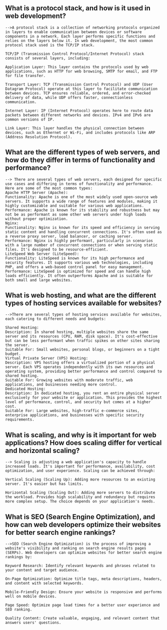 ## What is a protocol stack, and how is it used in web development?

    -->A protocol stack is a collection of networking protocols organized in layers to enable communication between devices or software components in a network. Each layer performs specific functions and relies on the layers below it. In web development, the most common protocol stack used is the TCP/IP stack.

    TCP/IP (Transmission Control Protocol/Internet Protocol) stack consists of several layers, including:

    Application Layer: This layer contains the protocols used by web applications, such as HTTP for web browsing, SMTP for email, and FTP for file transfer.

    Transport Layer: TCP (Transmission Control Protocol) and UDP (User Datagram Protocol) operate at this layer to facilitate communication between devices. TCP ensures reliable, ordered, and error-checked delivery of data, while UDP offers faster, connectionless communication.

    Internet Layer: IP (Internet Protocol) operates here to route data packets between different networks and devices. IPv4 and IPv6 are common versions of IP.

    Link Layer: This layer handles the physical connection between devices, such as Ethernet or Wi-Fi, and includes protocols like ARP (Address Resolution Protocol).

## What are the different types of web servers, and how do they differ in terms of functionality and performance?

    --> There are several types of web servers, each designed for specific use cases and differing in terms of functionality and performance. Here are some of the most common types:
    Apache HTTP Server (Apache):
    Functionality: Apache is one of the most widely used open-source web servers. It supports a wide range of features and modules, making it highly customizable and suitable for various web applications.
    Performance: Apache is known for its stability and robustness but may not be as performant as some other web servers under high loads without proper optimization.
    Nginx:
    Functionality: Nginx is known for its speed and efficiency in serving static content and handling concurrent connections. It's often used as a reverse proxy server, load balancer, or caching server.
    Performance: Nginx is highly performant, particularly in scenarios with a large number of concurrent connections or when serving static files. It's designed to be resource-efficient.
    LiteSpeed Web Server (LiteSpeed):
    Functionality: LiteSpeed is known for its high performance and security features. It supports various web technologies, including PHP, and offers a web-based control panel for easy management.
    Performance: LiteSpeed is optimized for speed and can handle high loads efficiently. It often outperforms Apache and is suitable for both small and large websites.

## What is web hosting, and what are the different types of hosting services available for websites?

    -->There are several types of hosting services available for websites, each catering to different needs and budgets:

    Shared Hosting:
    Description: In shared hosting, multiple websites share the same server and its resources (CPU, RAM, disk space). It's cost-effective but can be less performant when traffic spikes on other sites sharing the server.
    Suitable For: Small websites, personal blogs, or beginners on a tight budget.
    Virtual Private Server (VPS) Hosting:
    Description: VPS hosting offers a virtualized portion of a physical server. Each VPS operates independently with its own resources and operating system, providing better performance and control compared to shared hosting.
    Suitable For: Growing websites with moderate traffic, web applications, and businesses needing more control.
    Dedicated Hosting:
    Description: In dedicated hosting, you rent an entire physical server exclusively for your website or application. This provides the highest level of performance, control, and security but comes at a higher cost.
    Suitable For: Large websites, high-traffic e-commerce sites, enterprise applications, and businesses with specific security requirements.

## What is scaling, and why is it important for web applications? How does scaling differ for vertical and horizontal scaling?

    --> Scaling is adjusting a web application's capacity to handle increased loads. It's important for performance, availability, cost optimization, and user experience. Scaling can be achieved through:

    Vertical Scaling (Scaling Up): Adding more resources to an existing server. It's easier but has limits.

    Horizontal Scaling (Scaling Out): Adding more servers to distribute the workload. Provides high scalability and redundancy but requires more complex setup. The choice depends on your application's needs.

## What is SEO (Search Engine Optimization), and how can web developers optimize their websites for better search engine rankings?

    -->SEO (Search Engine Optimization) is the process of improving a website's visibility and ranking on search engine results pages (SERPs). Web developers can optimize websites for better search engine rankings by:

    Keyword Research: Identify relevant keywords and phrases related to your content and target audience.

    On-Page Optimization: Optimize title tags, meta descriptions, headers, and content with selected keywords.

    Mobile-Friendly Design: Ensure your website is responsive and performs well on mobile devices.

    Page Speed: Optimize page load times for a better user experience and SEO ranking.

    Quality Content: Create valuable, engaging, and relevant content that answers users' questions.
